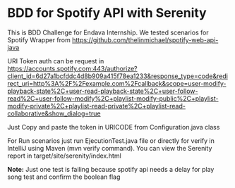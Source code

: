 # BDD for Spotify API with Serenity

This is BDD Challenge for Endava Internship. We tested scenarios for Spotify Wrapper from https://github.com/thelinmichael/spotify-web-api-java

URI Token auth can be request in https://accounts.spotify.com:443/authorize?client_id=6d27a1bcfddc4d8b909a415f78ea1233&response_type=code&redirect_uri=http%3A%2F%2Fexample.com%2Fcallback&scope=user-modify-playback-state%2C+user-read-playback-state%2C+user-follow-read%2C+user-follow-modify%2C+playlist-modify-public%2C+playlist-modify-private%2C+playlist-read-private%2C+playlist-read-collaborative&show_dialog=true

Just Copy and paste the token in URICODE from Configuration.java class

For Run scenarios just run EjecutionTest.java file or directly for verify in IntelliJ using Maven (mvn verify command). You can view the Serenity report in target/site/serenity/index.html

**Note:** Just one test is failing because spotify api needs a delay for play song test and confirm the boolean flag

